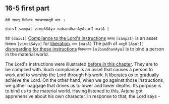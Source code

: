 ## 16-5 first part


```shloka-sa
दैवी सम्पत् विमोक्षाय नबन्धनायासुरी मता ।
```
```shloka-sa-hk
daivI sampat vimokSAya nabandhanAyAsurI matA |
```

`दैवी` `[daivI]` [Compliance to the Lord's instructions](deva_asura) `सम्पत्` `[sampat]` is an asset `विमोक्षाय` `[vimokSAya]` for [liberation](Moksha). `मता` `[matA]` The path of `आसुरी` `[AsurI]` [disregarding for these instructions](deva_asura) `निबन्धनाय` `[nibandhanAya]` is to bind a person in the material world.

The Lord's instructions were illustrated [before in this chapter](_16-1_to_16-3). They are to be complied with. Such compliance is an asset that causes a person to work and to worship the Lord through his work. It [liberates](Moksha) us to gradually achieve the Lord.
On the other hand, when we go against those instructions, we gather baggage that drives us to lower and lower depths. Its purpose is to bind us to the material world.
Having listened to this, Arjuna got apprehensive about his own character. In response to that, the Lord says -


